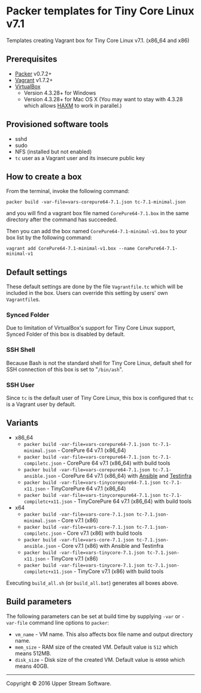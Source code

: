# Packer templates for Tiny Core Linux v7.1

Templates creating Vagrant box for Tiny Core Linux v7.1. (x86_64 and x86)

## Prerequisites

* [Packer] v0.7.2+
* [Vagrant] v1.7.2+
* [VirtualBox]
	* Version 4.3.28+ for Windows
	* Version 4.3.28+ for Mac OS X (You may want to stay with 4.3.28 which allows [HAXM] to work in parallel.)

[Packer]: https://www.packer.io/ "Packer by HashiCorp"
[Vagrant]: https://www.vagrantup.com/ "Vagrant"
[VirtualBox]: https://www.virtualbox.org/ "Oracle VM VirtualBox"
[HAXM]: https://software.intel.com/en-us/android/articles/intel-hardware-accelerated-execution-manager
        "Intel&reg; Hardware Accelerated Execution Manager"

## Provisioned software tools

* sshd
* sudo
* NFS (installed but not enabled)
* `tc` user as a Vagrant user and its insecure public key

## How to create a box

From the terminal, invoke the following command:

	packer build -var-file=vars-corepure64-7.1.json tc-7.1-minimal.json

and you will find a vagrant box file named `CorePure64-7.1.box`
in the same directory after the command has succeeded.

Then you can add the box named `CorePure64-7.1-minimal-v1.box` to your box list
by the following command:

	vagrant add CorePure64-7.1-minimal-v1.box --name CorePure64-7.1-minimal-v1

## Default settings

These default settings are done by the file `Vagrantfile.tc` which will be included in the box.
Users can override this setting by users' own `Vagrantfile`s.

### Synced Folder

Due to limitation of VirtualBox's support for Tiny Core Linux support, Synced Folder of this box is disabled by default.

### SSH Shell

Because Bash is not the standard shell for Tiny Core Linux, default shell for SSH connection of this box
is set to "`/bin/ash`".

### SSH User

Since `tc` is the default user of Tiny Core Linux, this box is configured that `tc` is a Vagrant user by default.

## Variants

* x86_64
    * `packer build -var-file=vars-corepure64-7.1.json tc-7.1-minimal.json` - CorePure 64 v7.1 (x86_64)
    * `packer build -var-file=vars-corepure64-7.1.json tc-7.1-compiletc.json` - CorePure 64 v7.1 (x86_64) with build tools
    * `packer build -var-file=vars-corepure64-7.1.json tc-7.1-ansible.json` - CorePure 64 v7.1 (x86_64) with [Ansible] and [Testinfra]
    * `packer build -var-file=vars-tinycorepure64-7.1.json tc-7.1-x11.json` - TinyCorePure 64 v7.1 (x86_64)
    * `packer build -var-file=vars-tinycorepure64-7.1.json tc-7.1-compiletc+x11.json` - TinyCorePure 64 v7.1 (x86_64) with build tools
* x64
    * `packer build -var-file=vars-core-7.1.json tc-7.1.json-minimal.json` - Core v7.1 (x86)
    * `packer build -var-file=vars-core-7.1.json tc-7.1.json-compiletc.json` - Core v7.1 (x86) with build tools
    * `packer build -var-file=vars-core-7.1.json tc-7.1.json-ansible.json` - Core v7.1 (x86) with Ansible and Testinfra
    * `packer build -var-file=vars-tinycore-7.1.json tc-7.1.json-x11.json` - TinyCore v7.1 (x86)
    * `packer build -var-file=vars-tinycore-7.1.json tc-7.1.json-compiletc+x11.json` - TinyCore v7.1 (x86) with build tools

Executing `build_all.sh` (or `build_all.bat`) generates all boxes above.

[Ansible]: https://www.ansible.com/ "Ansible is Simple IT Automation"
[Testinfra]: https://testinfra.readthedocs.io/en/latest/ "Testinfra test your infrastructure &mdash; testinfra 1.1.3.dev24 documentation"

## Build parameters

The following parameters can be set at build time by supplying `-var` or `-var-file` command line options to `packer`:

* `vm_name` - VM name.  This also affects box file name and output directory name.
* `mem_size` - RAM size of the created VM.  Default value is `512` which means 512MB.
* `disk_size` - Disk size of the created VM.  Default value is `40960` which means 40GB.

- - -

Copyright &copy; 2016 Upper Stream Software.
